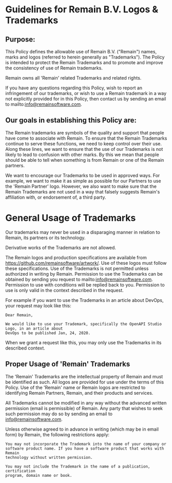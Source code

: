 # Guidelines for Remain B.V. Logos & Trademarks

## Purpose:

This Policy defines the allowable use of Remain B.V. ("Remain") names, marks and logos 
(referred to herein generally as "Trademarks"). The Policy is intended to protect the
Remain Trademarks and to promote and improve the consistency of use of Remain trademarks. 

Remain owns all 'Remain' related Trademarks and related rights.

If you have any questions regarding this Policy, wish to report an infringement of our
trademarks, or wish to use a Remain trademark in a way not explicitly provided for in
this Policy, then contact us by sending an email to mailto:info@remainsoftware.com.

## Our goals in establishing this Policy are:

The Remain trademarks are symbols of the quality and support that people have come
to associate with Remain. To ensure that the Remain Trademarks continue to serve
these functions, we need to keep control over their use. Along these lines, we want
to ensure that the use of our Trademarks is not likely to lead to confusion with other
marks. By this we mean that people should be able to tell when something is from Remain
or one of the Remain partners.
    
We want to encourage our Trademarks to be used in approved ways. For example, we want
to make it as simple as possible for our Partners to use the 'Remain Partner' logo.
However, we also want to make sure that the Remain Trademarks are not used in a way 
that falsely suggests Remain's affiliation with, or endorsement of, a third party.

# General Usage of Trademarks

Our trademarks may never be used in a disparaging manner in relation to Remain, its partners or
its technology.

Derivative works of the Trademarks are not allowed.
    
The Remain logos and production specifications are available from 
https://github.com/remainsoftware/artwork/. Use of these logos must follow these specifications.
Use of the Trademarks is not permitted unless authorized in writing by Remain. Permission
to use the Trademarks can be obtained by sending you request to mailto:info@remainsoftware.com.
Permission to use with conditions will be replied back to you. Permission to use is only valid
in the context described in the request.

For example if you want to use the Trademarks in an article about DevOps, your request may look like this:

    Dear Remain,
    
    We would like to use your Trademark, specifically the OpenAPI Studio Logo, in an article about
    DevOps to be published Jan, 24, 2020.
    
When we grant a request like this, you may only use the Trademarks in its described context.

## Proper Usage of 'Remain' Trademarks

The 'Remain' Trademarks are the intellectual property of Remain and must be identified
as such.  All logos are provided for use under the terms of this Policy. Use of the 
'Remain' name or Remain logos are restricted to identifying Remain Partners, Remain, 
and their products and services.

All Trademarks cannot be modified in any way without the advanced written permission 
(email is permissible) of Remain. Any party that wishes to seek such permission may
do so by sending an email to info@remainsoftware.com.

Unless otherwise agreed to in advance in writing (which may be in email form) by 
Remain, the following restrictions apply:

    You may not incorporate the Trademark into the name of your company or
    software product name. If you have a software product that works with Remain
    technology without written permission.
    
    You may not include the Trademark in the name of a publication, certification
    program, domain name or book. 
